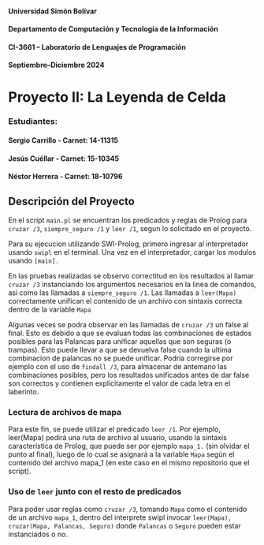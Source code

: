 #### Universidad Simón Bolívar
#### Departamento de Computación y Tecnología de la Información
#### CI-3661 – Laboratorio de Lenguajes de Programación
#### Septiembre–Diciembre 2024
# Proyecto II: La Leyenda de Celda

### Estudiantes:
#### Sergio Carrillo - Carnet: 14-11315
#### Jesús Cuéllar - Carnet: 15-10345
#### Néstor Herrera - Carnet: 18-10796

## Descripción del Proyecto

En el script `main.pl` se encuentran los predicados y reglas de Prolog para `cruzar /3`, `siempre_seguro /1` y `leer /1`, segun lo solicitado en el proyecto. 

Para su ejecucion utilizando SWI-Prolog, primero ingresar al interpretador usando `swipl` en el terminal. Una vez en el interpretador, cargar los modulos usando `[main].`

En las pruebas realizadas se observo correctitud en los resultados al llamar `cruzar /3` instanciando los argumentos necesarios en la linea de comandos, asi como las llamadas a `siempre_seguro /1`. Las llamadas a `leer(Mapa)` correctamente unifican el contenido de un archivo con sintaxis correcta dentro de la variable `Mapa`

Algunas veces se podra observar en las llamadas de `cruzar /3` un false al final. Esto es debido a que se evaluan todas las combinaciones de estados posibles para las Palancas para unificar aquellas que son seguras (o trampas). Esto puede llevar a que se devuelva false cuando la ultima combinacion de palancas no se puede unificar. Podria corregirse por ejemplo con el uso de `findall /3`, para almacenar de antemano las combinaciones posibles, pero los resultados unificados antes de dar false son correctos y contienen explicitamente el valor de cada letra en el laberinto.

### Lectura de archivos de mapa

Para este fin, se puede utilizar el predicado `leer /1`. Por ejemplo, leer(Mapa) pedirá una ruta de archivo al usuario, usando la sintaxis característica de Prolog, que puede ser por ejemplo `mapa_1.` (sin olvidar el punto al final), luego de lo cual se asignará a la variable `Mapa` según el contenido del archivo mapa_1 (en este caso en el mismo repositorio que el script).

### Uso de `leer` junto con el resto de predicados

Para poder usar reglas como `cruzar /3`, tomando `Mapa` como el contenido de un archivo `mapa_1`, dentro del interprete swipl invocar `leer(Mapa), cruzar(Mapa, Palancas, Seguro)` donde `Palancas` o `Seguro` pueden estar instanciados o no.